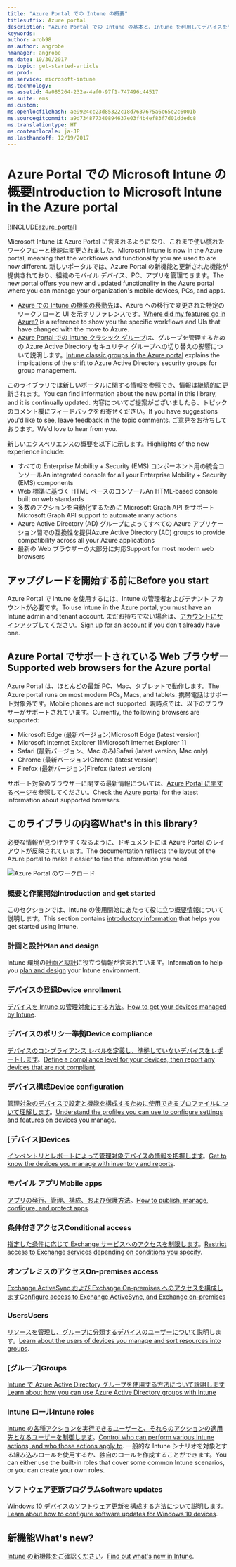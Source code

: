 ```yaml
---
title: "Azure Portal での Intune の概要"
titlesuffix: Azure portal
description: "Azure Portal での Intune の基本と、Intune を利用してデバイスを管理する方法について説明します。\""
keywords: 
author: arob98
ms.author: angrobe
nmanager: angrobe
ms.date: 10/30/2017
ms.topic: get-started-article
ms.prod: 
ms.service: microsoft-intune
ms.technology: 
ms.assetid: 4a085264-232a-4af0-97f1-747496c44517
ms.suite: ems
ms.custom: 
ms.openlocfilehash: ae9924cc23d85322c18d7637675a6c65e2c6001b
ms.sourcegitcommit: a9d734877340894637e03f4b4ef83f7d01ddedc8
ms.translationtype: HT
ms.contentlocale: ja-JP
ms.lasthandoff: 12/19/2017
---
```

# <a name="introduction-to-microsoft-intune-in-the-azure-portal"></a><span data-ttu-id="b5e58-103">Azure Portal での Microsoft Intune の概要</span><span class="sxs-lookup"><span data-stu-id="b5e58-103">Introduction to Microsoft Intune in the Azure portal</span></span>


[!INCLUDE[azure_portal](./includes/azure_portal.md)]

<span data-ttu-id="b5e58-104">Microsoft Intune は Azure Portal に含まれるようになり、これまで使い慣れたワークフローと機能は変更されました。</span><span class="sxs-lookup"><span data-stu-id="b5e58-104">Microsoft Intune is now in the Azure portal, meaning that the workflows and functionality you are used to are now different.</span></span>
<span data-ttu-id="b5e58-105">新しいポータルでは、Azure Portal の新機能と更新された機能が提供されており、組織のモバイル デバイス、PC、アプリを管理できます。</span><span class="sxs-lookup"><span data-stu-id="b5e58-105">The new portal offers you new and updated functionality in the Azure portal where you can manage your organization's mobile devices, PCs, and apps.</span></span>

* <span data-ttu-id="b5e58-106">[Azure での Intune の機能の移動先](ui-changes.md)は、Azure への移行で変更された特定のワークフローと UI を示すリファレンスです。</span><span class="sxs-lookup"><span data-stu-id="b5e58-106">[Where did my features go in Azure?](ui-changes.md) is a reference to show you the specific workflows and UIs that have changed with the move to Azure.</span></span>
* <span data-ttu-id="b5e58-107">[Azure Portal での Intune クラシック グループ](groups-get-started.md)は、グループを管理するための Azure Active Directory セキュリティ グループへの切り替えの影響について説明します。</span><span class="sxs-lookup"><span data-stu-id="b5e58-107">[Intune classic groups in the Azure portal](groups-get-started.md) explains the implications of the shift to Azure Active Directory security groups for group management.</span></span>




<span data-ttu-id="b5e58-108">このライブラリでは新しいポータルに関する情報を参照でき、情報は継続的に更新されます。</span><span class="sxs-lookup"><span data-stu-id="b5e58-108">You can find information about the new portal in this library, and it is continually updated.</span></span> <span data-ttu-id="b5e58-109">内容についてご提案がございましたら、トピックのコメント欄にフィードバックをお寄せください。</span><span class="sxs-lookup"><span data-stu-id="b5e58-109">If you have suggestions you'd like to see, leave feedback in the topic comments.</span></span> <span data-ttu-id="b5e58-110">ご意見をお待ちしております。</span><span class="sxs-lookup"><span data-stu-id="b5e58-110">We'd love to hear from you.</span></span>

<span data-ttu-id="b5e58-111">新しいエクスペリエンスの概要を以下に示します。</span><span class="sxs-lookup"><span data-stu-id="b5e58-111">Highlights of the new experience include:</span></span>

- <span data-ttu-id="b5e58-112">すべての Enterprise Mobility + Security (EMS) コンポーネント用の統合コンソール</span><span class="sxs-lookup"><span data-stu-id="b5e58-112">An integrated console for all your Enterprise Mobility + Security (EMS) components</span></span>
- <span data-ttu-id="b5e58-113">Web 標準に基づく HTML ベースのコンソール</span><span class="sxs-lookup"><span data-stu-id="b5e58-113">An HTML-based console built on web standards</span></span>
- <span data-ttu-id="b5e58-114">多数のアクションを自動化するために Microsoft Graph API をサポート</span><span class="sxs-lookup"><span data-stu-id="b5e58-114">Microsoft Graph API support to automate many actions</span></span>
- <span data-ttu-id="b5e58-115">Azure Active Directory (AD) グループによってすべての Azure アプリケーション間での互換性を提供</span><span class="sxs-lookup"><span data-stu-id="b5e58-115">Azure Active Directory (AD) groups to provide compatibility across all your Azure applications</span></span>
- <span data-ttu-id="b5e58-116">最新の Web ブラウザーの大部分に対応</span><span class="sxs-lookup"><span data-stu-id="b5e58-116">Support for most modern web browsers</span></span>

## <a name="before-you-start"></a><span data-ttu-id="b5e58-117">アップグレードを開始する前に</span><span class="sxs-lookup"><span data-stu-id="b5e58-117">Before you start</span></span>

<span data-ttu-id="b5e58-118">Azure Portal で Intune を使用するには、Intune の管理者およびテナント アカウントが必要です。</span><span class="sxs-lookup"><span data-stu-id="b5e58-118">To use Intune in the Azure portal, you must have an Intune admin and tenant account.</span></span> <span data-ttu-id="b5e58-119">まだお持ちでない場合は、[アカウントにサインアップ](https://portal.office.com/Signup/Signup.aspx?OfferId=40BE278A-DFD1-470a-9EF7-9F2596EA7FF9&dl=INTUNE_A&ali=1#0%20)してください。</span><span class="sxs-lookup"><span data-stu-id="b5e58-119">[Sign up for an account](https://portal.office.com/Signup/Signup.aspx?OfferId=40BE278A-DFD1-470a-9EF7-9F2596EA7FF9&dl=INTUNE_A&ali=1#0%20) if you don't already have one.</span></span>

## <a name="supported-web-browsers-for-the-azure-portal"></a><span data-ttu-id="b5e58-120">Azure Portal でサポートされている Web ブラウザー</span><span class="sxs-lookup"><span data-stu-id="b5e58-120">Supported web browsers for the Azure portal</span></span>

<span data-ttu-id="b5e58-121">Azure Portal は、ほとんどの最新 PC、Mac、タブレットで動作します。</span><span class="sxs-lookup"><span data-stu-id="b5e58-121">The Azure portal runs on most modern PCs, Macs, and tablets.</span></span> <span data-ttu-id="b5e58-122">携帯電話はサポート対象外です。</span><span class="sxs-lookup"><span data-stu-id="b5e58-122">Mobile phones are not supported.</span></span>
<span data-ttu-id="b5e58-123">現時点では、以下のブラウザーがサポートされています。</span><span class="sxs-lookup"><span data-stu-id="b5e58-123">Currently, the following browsers are supported:</span></span>

- <span data-ttu-id="b5e58-124">Microsoft Edge (最新バージョン)</span><span class="sxs-lookup"><span data-stu-id="b5e58-124">Microsoft Edge (latest version)</span></span>
- <span data-ttu-id="b5e58-125">Microsoft Internet Explorer 11</span><span class="sxs-lookup"><span data-stu-id="b5e58-125">Microsoft Internet Explorer 11</span></span>
- <span data-ttu-id="b5e58-126">Safari (最新バージョン、Mac のみ)</span><span class="sxs-lookup"><span data-stu-id="b5e58-126">Safari (latest version, Mac only)</span></span>
- <span data-ttu-id="b5e58-127">Chrome (最新バージョン)</span><span class="sxs-lookup"><span data-stu-id="b5e58-127">Chrome (latest version)</span></span>
- <span data-ttu-id="b5e58-128">Firefox (最新バージョン)</span><span class="sxs-lookup"><span data-stu-id="b5e58-128">Firefox (latest version)</span></span>

<span data-ttu-id="b5e58-129">サポート対象のブラウザーに関する最新情報については、[Azure Portal に関するページ](https://docs.microsoft.com/azure/azure-preview-portal-supported-browsers-devices)を参照してください。</span><span class="sxs-lookup"><span data-stu-id="b5e58-129">Check the [Azure portal](https://docs.microsoft.com/azure/azure-preview-portal-supported-browsers-devices) for the latest information about supported browsers.</span></span>

## <a name="whats-in-this-library"></a><span data-ttu-id="b5e58-130">このライブラリの内容</span><span class="sxs-lookup"><span data-stu-id="b5e58-130">What's in this library?</span></span>

<span data-ttu-id="b5e58-131">必要な情報が見つけやすくなるように、ドキュメントには Azure Portal のレイアウトが反映されています。</span><span class="sxs-lookup"><span data-stu-id="b5e58-131">The documentation reflects the layout of the Azure portal to make it easier to find the information you need.</span></span>

![Azure Portal のワークロード](./media/azure-portal-workloads.png)

### <a name="introduction-and-get-started"></a><span data-ttu-id="b5e58-133">概要と作業開始</span><span class="sxs-lookup"><span data-stu-id="b5e58-133">Introduction and get started</span></span>
<span data-ttu-id="b5e58-134">このセクションでは、Intune の使用開始にあたって役に立つ[概要情報](introduction-intune.md)について説明します。</span><span class="sxs-lookup"><span data-stu-id="b5e58-134">This section contains [introductory information](introduction-intune.md) that helps you get started using Intune.</span></span>
### <a name="plan-and-design"></a><span data-ttu-id="b5e58-135">計画と設計</span><span class="sxs-lookup"><span data-stu-id="b5e58-135">Plan and design</span></span>
<span data-ttu-id="b5e58-136">Intune 環境の[計画と設計](/intune-classic/plan-design/introduction)に役立つ情報が含まれています。</span><span class="sxs-lookup"><span data-stu-id="b5e58-136">Information to help you [plan and design](/intune-classic/plan-design/introduction) your Intune environment.</span></span>
### <a name="device-enrollment"></a><span data-ttu-id="b5e58-137">デバイスの登録</span><span class="sxs-lookup"><span data-stu-id="b5e58-137">Device enrollment</span></span>
<span data-ttu-id="b5e58-138">[デバイスを Intune の管理対象にする方法](device-enrollment.md)。</span><span class="sxs-lookup"><span data-stu-id="b5e58-138">[How to get your devices managed by Intune](device-enrollment.md).</span></span>
### <a name="device-compliance"></a><span data-ttu-id="b5e58-139">デバイスのポリシー準拠</span><span class="sxs-lookup"><span data-stu-id="b5e58-139">Device compliance</span></span>
<span data-ttu-id="b5e58-140">[デバイスのコンプライアンス レベルを定義し、準拠していないデバイスをレポートします](device-compliance.md)。</span><span class="sxs-lookup"><span data-stu-id="b5e58-140">[Define a compliance level for your devices, then report any devices that are not compliant](device-compliance.md).</span></span>
### <a name="device-configuration"></a><span data-ttu-id="b5e58-141">デバイス構成</span><span class="sxs-lookup"><span data-stu-id="b5e58-141">Device configuration</span></span>
<span data-ttu-id="b5e58-142">[管理対象のデバイスで設定と機能を構成するために使用できるプロファイルについて理解します](device-profiles.md)。</span><span class="sxs-lookup"><span data-stu-id="b5e58-142">[Understand the profiles you can use to configure settings and features on devices you manage](device-profiles.md).</span></span>
### <a name="devices"></a><span data-ttu-id="b5e58-143">[デバイス]</span><span class="sxs-lookup"><span data-stu-id="b5e58-143">Devices</span></span>
<span data-ttu-id="b5e58-144">[インベントリとレポートによって管理対象デバイスの情報を把握します](device-management.md)。</span><span class="sxs-lookup"><span data-stu-id="b5e58-144">[Get to know the devices you manage with inventory and reports](device-management.md).</span></span>
### <a name="mobile-apps"></a><span data-ttu-id="b5e58-145">モバイル アプリ</span><span class="sxs-lookup"><span data-stu-id="b5e58-145">Mobile apps</span></span>
<span data-ttu-id="b5e58-146">[アプリの発行、管理、構成、および保護方法](app-management.md)。</span><span class="sxs-lookup"><span data-stu-id="b5e58-146">[How to publish, manage, configure, and protect apps](app-management.md).</span></span>
### <a name="conditional-access"></a><span data-ttu-id="b5e58-147">条件付きアクセス</span><span class="sxs-lookup"><span data-stu-id="b5e58-147">Conditional access</span></span>
<span data-ttu-id="b5e58-148">[指定した条件に応じて Exchange サービスへのアクセスを制限します](conditional-access.md)。</span><span class="sxs-lookup"><span data-stu-id="b5e58-148">[Restrict access to Exchange services depending on conditions you specify](conditional-access.md).</span></span>
### <a name="on-premises-access"></a><span data-ttu-id="b5e58-149">オンプレミスのアクセス</span><span class="sxs-lookup"><span data-stu-id="b5e58-149">On-premises access</span></span>
[<span data-ttu-id="b5e58-150">Exchange ActiveSync および Exchange On-premises へのアクセスを構成します</span><span class="sxs-lookup"><span data-stu-id="b5e58-150">Configure access to Exchange ActiveSync, and Exchange on-premises</span></span>](/intune-classic/deploy-use/mobile-device-management-with-exchange-activesync-and-microsoft-intune)
### <a name="users"></a><span data-ttu-id="b5e58-151">Users</span><span class="sxs-lookup"><span data-stu-id="b5e58-151">Users</span></span>
<span data-ttu-id="b5e58-152">[リソースを管理し、グループに分類するデバイスのユーザーについて](users-add.md)説明します。</span><span class="sxs-lookup"><span data-stu-id="b5e58-152">[Learn about the users of devices you manage and sort resources into groups](users-add.md).</span></span>
### <a name="groups"></a><span data-ttu-id="b5e58-153">[グループ]</span><span class="sxs-lookup"><span data-stu-id="b5e58-153">Groups</span></span>
[<span data-ttu-id="b5e58-154">Intune で Azure Active Directory グループを使用する方法について説明します</span><span class="sxs-lookup"><span data-stu-id="b5e58-154">Learn about how you can use Azure Active Directory groups with Intune</span></span>](groups-get-started.md)
### <a name="intune-roles"></a><span data-ttu-id="b5e58-155">Intune ロール</span><span class="sxs-lookup"><span data-stu-id="b5e58-155">Intune roles</span></span>
<span data-ttu-id="b5e58-156">[Intune の各種アクションを実行できるユーザーと、それらのアクションの適用先となるユーザーを制御します](role-based-access-control.md)。</span><span class="sxs-lookup"><span data-stu-id="b5e58-156">[Control who can perform various Intune actions, and who those actions apply to](role-based-access-control.md).</span></span> <span data-ttu-id="b5e58-157">一般的な Intune シナリオを対象とする組み込みロールを使用するか、独自のロールを作成することができます。</span><span class="sxs-lookup"><span data-stu-id="b5e58-157">You can either use the built-in roles that cover some common Intune scenarios, or you can create your own roles.</span></span>
### <a name="software-updates"></a><span data-ttu-id="b5e58-158">ソフトウェア更新プログラム</span><span class="sxs-lookup"><span data-stu-id="b5e58-158">Software updates</span></span>
<span data-ttu-id="b5e58-159">[Windows 10 デバイスのソフトウェア更新を構成する方法について説明します](windows-update-for-business-configure.md)。</span><span class="sxs-lookup"><span data-stu-id="b5e58-159">[Learn about how to configure software updates for Windows 10 devices](windows-update-for-business-configure.md).</span></span>



## <a name="whats-new"></a><span data-ttu-id="b5e58-160">新機能</span><span class="sxs-lookup"><span data-stu-id="b5e58-160">What's new?</span></span>

<span data-ttu-id="b5e58-161">[Intune の新機能をご確認ください](whats-new.md)。</span><span class="sxs-lookup"><span data-stu-id="b5e58-161">[Find out what's new in Intune](whats-new.md).</span></span>
